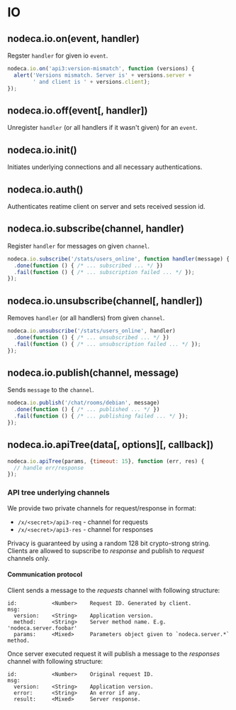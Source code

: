 IO
==

## nodeca.io.on(event, handler)

Regster `handler` for given io `event`.

``` javascript
nodeca.io.on('api3:version-mismatch', function (versions) {
  alert('Versions mismatch. Server is' + versions.server +
        ' and client is ' + versions.client);
});
```


## nodeca.io.off(event[, handler])

Unregister `handler` (or all handlers if it wasn't given) for an `event`.


## nodeca.io.init()

Initiates underlying connections and all necessary authentications.


## nodeca.io.auth()

Authenticates reatime client on server and sets received session id.


## nodeca.io.subscribe(channel, handler)

Register `handler` for messages on given `channel`.

``` javascript
nodeca.io.subscribe('/stats/users_online', function handler(message) { /* ... */  })
  .done(function () { /* ... subscribed ... */ })
  .fail(function () { /* ... subscription failed ... */ });
});
```


## nodeca.io.unsubscribe(channel[, handler])

Removes `handler` (or all handlers) from given `channel`.

``` javascript
nodeca.io.unsubscribe('/stats/users_online', handler)
  .done(function () { /* ... unsubscribed ... */ })
  .fail(function () { /* ... unsubscription failed ... */ });
});
```


## nodeca.io.publish(channel, message)

Sends `message` to the `channel`.

``` javascript
nodeca.io.publish('/chat/rooms/debian', message)
  .done(function () { /* ... published ... */ })
  .fail(function () { /* ... publishing failed ... */ });
});
```

## nodeca.io.apiTree(data[, options][, callback])

``` javascript
nodeca.io.apiTree(params, {timeout: 15}, function (err, res) {
  // handle err/response
});
```

### API tree underlying channels

We provide two private channels for request/response in format:

- `/x/<secret>/api3-req` - channel for requests
- `/x/<secret>/api3-res` - channel for responses

Privacy is guaranteed by using a random 128 bit crypto-strong string.
Clients are allowed to supscribe to _response_ and publish to _request_
channels only.


#### Communication protocol

Client sends a message to the _requests_ channel with following structure:

    id:           <Number>    Request ID. Generated by client.
    msg:
      version:    <String>    Application version.
      method:     <String>    Server method name. E.g. 'nodeca.server.foobar'
      params:     <Mixed>     Parameters object given to `nodeca.server.*` method.

Once server executed request it will publish a message to the _responses_
channel with following structure:

    id:           <Number>    Original request ID.
    msg:
      version:    <String>    Application version.
      error:      <String>    An error if any.
      result:     <Mixed>     Server response.

